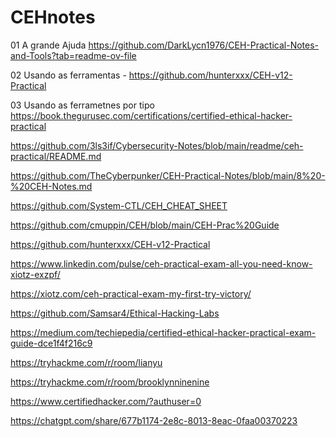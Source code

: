 # CEHnotes

01 A grande Ajuda https://github.com/DarkLycn1976/CEH-Practical-Notes-and-Tools?tab=readme-ov-file

02  Usando as ferramentas - https://github.com/hunterxxx/CEH-v12-Practical

03 Usando as ferrametnes por tipo https://book.thegurusec.com/certifications/certified-ethical-hacker-practical

https://github.com/3ls3if/Cybersecurity-Notes/blob/main/readme/ceh-practical/README.md

https://github.com/TheCyberpunker/CEH-Practical-Notes/blob/main/8%20-%20CEH-Notes.md

https://github.com/System-CTL/CEH_CHEAT_SHEET

https://github.com/cmuppin/CEH/blob/main/CEH-Prac%20Guide

https://github.com/hunterxxx/CEH-v12-Practical

https://www.linkedin.com/pulse/ceh-practical-exam-all-you-need-know-xiotz-exzpf/

https://xiotz.com/ceh-practical-exam-my-first-try-victory/

https://github.com/Samsar4/Ethical-Hacking-Labs

https://medium.com/techiepedia/certified-ethical-hacker-practical-exam-guide-dce1f4f216c9

https://tryhackme.com/r/room/lianyu

https://tryhackme.com/r/room/brooklynninenine

https://www.certifiedhacker.com/?authuser=0

https://chatgpt.com/share/677b1174-2e8c-8013-8eac-0faa00370223

